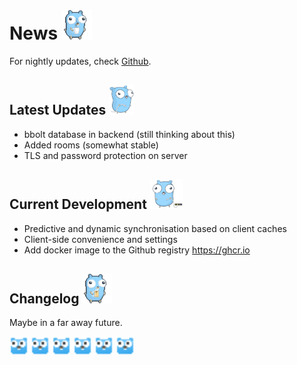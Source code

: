 # News <img src="./images/morning-coffee.gif" alt="Coffee Gopher" style="height: 3rem"/>

For nightly updates, check [Github](https://github.com/sevenautumns/niketsu/releases).



## Latest Updates <img src="./images/network-side.svg" alt="Network Gopher" style="height: 3rem"/>

- bbolt database in backend (still thinking about this)
- Added rooms (somewhat stable)
- TLS and password protection on server


## Current Development  <img src="./images/network.svg" alt="Network Gopher" style="height: 3rem"/>

- Predictive and dynamic synchronisation based on client caches
- Client-side convenience and settings
- Add docker image to the Github registry https://ghcr.io


## Changelog <img src="./images/morning-beer.gif" alt="Beer Gopher" style="height: 3rem"/>

Maybe in a far away future.

<div>
<img src="./images/looking-around.gif" alt="Looking Gopher" height=30 style="display: inline;"/>
<img src="./images/looking-left.png" alt="Looking Gopher" height=30 style="display: inline;"/>
<img src="./images/looking-around.gif" alt="Looking Gopher" height=30 style="display: inline;"/>
<img src="./images/looking-left.png" alt="Looking Gopher" height=30 style="display: inline;"/>
<img src="./images/looking-around.gif" alt="Looking Gopher" height=30 style="display: inline;"/>
<img src="./images/looking-left.png" alt="Looking Gopher" height=30 style="display: inline;"/>
</div>